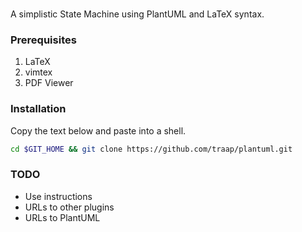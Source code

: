 ### 
A simplistic State Machine using PlantUML and LaTeX syntax.

### Prerequisites
1. LaTeX  
2. vimtex
3. PDF Viewer 
   

### Installation 
Copy the text below and paste into a shell.

```bash
cd $GIT_HOME && git clone https://github.com/traap/plantuml.git
```

### TODO
* Use instructions
* URLs to other plugins
* URLs to PlantUML
